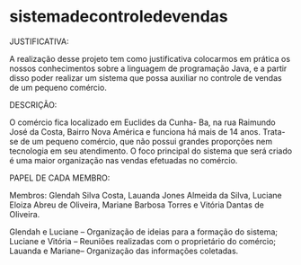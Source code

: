 # sistemadecontroledevendas

JUSTIFICATIVA:
  
  A realização desse projeto tem como justificativa colocarmos em prática os nossos conhecimentos sobre a linguagem de programação Java, e a partir disso poder realizar um sistema que possa auxiliar no controle de vendas de um pequeno comércio.  
  
DESCRIÇÃO:
  
  O comércio fica localizado em Euclides da Cunha- Ba, na rua Raimundo José da Costa, Bairro Nova América e funciona há mais de 14 anos. Trata-se de um     pequeno comércio, que não possui grandes proporções nem tecnologia em seu atendimento.
  O foco principal do sistema que será criado é uma maior organização nas vendas efetuadas no comércio.


PAPEL DE CADA MEMBRO:

  Membros:
  Glendah Silva Costa, Lauanda Jones Almeida da Silva, Luciane Eloiza Abreu de Oliveira, Mariane Barbosa Torres e Vitória Dantas de Oliveira.

Glendah e Luciane – Organização de ideias para a formação do sistema;
Luciane e Vitória – Reuniões realizadas com o proprietário do comércio;
Lauanda e Mariane– Organização das informações coletadas.
